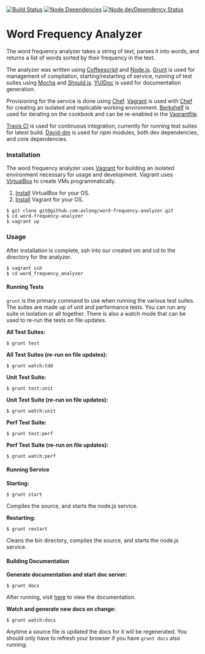 [![Build Status](https://travis-ci.org/aslong/word-frequency-analyzer.png?branch=master)](https://travis-ci.org/aslong/word-frequency-analyzer)
[![Node Dependencies](https://david-dm.org/aslong/word-frequency-analyzer.png)](https://david-dm.org/aslong/word-frequency-analyzer.png)
[![Node devDependency Status](https://david-dm.org/aslong/word-frequency-analyzer/dev-status.png)](https://david-dm.org/aslong/word-frequency-analyzer#info=devDependencies)

# Word Frequency Analyzer
  
The word frequency analyzer takes a string of text, parses it into words, and returns a list of words sorted by their frequency in the text.  

The analyzer was written using [Coffeescript](http://coffeescript.org/) and [Node.js](http://nodejs.org/). [Grunt](http://gruntjs.com/) is used for management of compilation, starting/restarting of service, running of test suites using [Mocha](http://visionmedia.github.io/mocha/) and [Should.js](https://github.com/visionmedia/should.js/). [YUIDoc](http://yui.github.io/yuidoc/) is used for documentation generation.

Provisioning for the service is done using [Chef](http://www.opscode.com/chef/). [Vagrant](http://www.vagrantup.com/) is used with [Chef](http://www.opscode.com/chef/) for creating an isolated and replicable working environment. [Berkshelf](http://berkshelf.com/) is used for iterating on the cookbook and can
be re-enabled in the [Vagrantfile](https://github.com/aslong/word-frequency-analyzer/blob/master/Vagrantfile).

[Travis CI](https://travis-ci.org/) is used for continuous integration, currently for running test suites for latest build. [David-dm](https://david-dm.org/) is used for npm modules, both dev dependencies, and core dependencies.

### Installation

The word frequency analyzer uses [Vagrant](http://www.vagrantup.com/) for building an isolated environment necessary for usage and development.
Vagrant uses [VirtualBox](https://www.virtualbox.org/) to create VMs programmatically.

1. [Install](https://www.virtualbox.org/wiki/Downloads) VirtualBox for your OS.
1. [Install](http://downloads.vagrantup.com/) Vagrant for your OS.

```
$ git clone git@github.com:aslong/word-frequency-analyzer.git
$ cd word-frequency-analyzer
$ vagrant up
```

### Usage

After installation is complete, ssh into our created vm and cd to the directory for the analyzer.

```
$ vagrant ssh
$ cd word_frequency_analyzer
```

#### Running Tests

```grunt``` is the primary command to use when running the various test suites. The suites are made up of unit and performance tests.
You can run any suite in isolation or all together. There is also a watch mode that can be used to re-run the tests on file updates.

**All Test Suites:**  

```
$ grunt test
```

**All Test Suites (re-run on file updates):**  

```
$ grunt watch:tdd
```

**Unit Test Suite:**  

```
$ grunt test:unit
```

**Unit Test Suite (re-run on file updates):**  

```
$ grunt watch:unit
```

**Perf Test Suite:**  

```
$ grunt test:perf
```

**Perf Test Suite (re-run on file updates):**  

```
$ grunt watch:perf
```

#### Running Service

**Starting:**  

```
$ grunt start
```
Compiles the source, and starts the node.js service.

**Restarting:**  

```
$ grunt restart
```
Cleans the bin directory, compiles the source, and starts the node.js service.

#### Building Documentation

**Generate documentation and start doc server:**  

```
$ grunt docs
```
After running, visit [here](http://localhost:9000) to view the documentation.  

**Watch and generate new docs on change:**  

```
$ grunt watch:docs
```
Anytime a source file is updated the docs for it will be regenerated. You should only have to refresh your browser if you have ```grunt docs``` also running.

